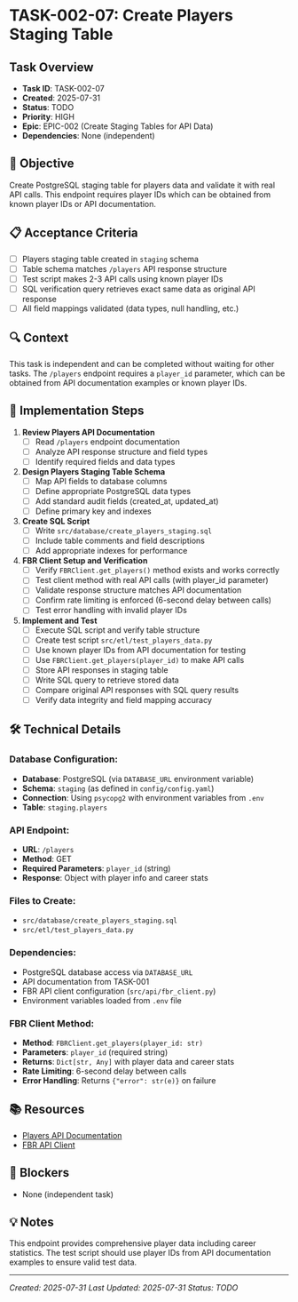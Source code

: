 # TASK-002-07: Create Players Staging Table

## Task Overview
- **Task ID**: TASK-002-07
- **Created**: 2025-07-31
- **Status**: TODO
- **Priority**: HIGH
- **Epic**: EPIC-002 (Create Staging Tables for API Data)
- **Dependencies**: None (independent)

## 🎯 Objective
Create PostgreSQL staging table for players data and validate it with real API calls. This endpoint requires player IDs which can be obtained from known player IDs or API documentation.

## 📋 Acceptance Criteria
- [ ] Players staging table created in `staging` schema
- [ ] Table schema matches `/players` API response structure
- [ ] Test script makes 2-3 API calls using known player IDs
- [ ] SQL verification query retrieves exact same data as original API response
- [ ] All field mappings validated (data types, null handling, etc.)

## 🔍 Context
This task is independent and can be completed without waiting for other tasks. The `/players` endpoint requires a `player_id` parameter, which can be obtained from API documentation examples or known player IDs.

## 📝 Implementation Steps

1. **Review Players API Documentation**
   - [ ] Read `/players` endpoint documentation
   - [ ] Analyze API response structure and field types
   - [ ] Identify required fields and data types

2. **Design Players Staging Table Schema**
   - [ ] Map API fields to database columns
   - [ ] Define appropriate PostgreSQL data types
   - [ ] Add standard audit fields (created_at, updated_at)
   - [ ] Define primary key and indexes

3. **Create SQL Script**
   - [ ] Write `src/database/create_players_staging.sql`
   - [ ] Include table comments and field descriptions
   - [ ] Add appropriate indexes for performance

4. **FBR Client Setup and Verification**
   - [ ] Verify `FBRClient.get_players()` method exists and works correctly
   - [ ] Test client method with real API calls (with player_id parameter)
   - [ ] Validate response structure matches API documentation
   - [ ] Confirm rate limiting is enforced (6-second delay between calls)
   - [ ] Test error handling with invalid player IDs

5. **Implement and Test**
   - [ ] Execute SQL script and verify table structure
   - [ ] Create test script `src/etl/test_players_data.py`
   - [ ] Use known player IDs from API documentation for testing
   - [ ] Use `FBRClient.get_players(player_id)` to make API calls
   - [ ] Store API responses in staging table
   - [ ] Write SQL query to retrieve stored data
   - [ ] Compare original API responses with SQL query results
   - [ ] Verify data integrity and field mapping accuracy

## 🛠️ Technical Details

### Database Configuration:
- **Database**: PostgreSQL (via `DATABASE_URL` environment variable)
- **Schema**: `staging` (as defined in `config/config.yaml`)
- **Connection**: Using `psycopg2` with environment variables from `.env`
- **Table**: `staging.players`

### API Endpoint:
- **URL**: `/players`
- **Method**: GET
- **Required Parameters**: `player_id` (string)
- **Response**: Object with player info and career stats

### Files to Create:
- `src/database/create_players_staging.sql`
- `src/etl/test_players_data.py`

### Dependencies:
- PostgreSQL database access via `DATABASE_URL`
- API documentation from TASK-001
- FBR API client configuration (`src/api/fbr_client.py`)
- Environment variables loaded from `.env` file

### FBR Client Method:
- **Method**: `FBRClient.get_players(player_id: str)`
- **Parameters**: `player_id` (required string)
- **Returns**: `Dict[str, Any]` with player data and career stats
- **Rate Limiting**: 6-second delay between calls
- **Error Handling**: Returns `{"error": str(e)}` on failure

## 📚 Resources
- [Players API Documentation](src/api/endpoint_documentation/players.md)
- [FBR API Client](src/api/fbr_client.py)

## 🚧 Blockers
- None (independent task)

## 💡 Notes
This endpoint provides comprehensive player data including career statistics. The test script should use player IDs from API documentation examples to ensure valid test data.

---
*Created: 2025-07-31*
*Last Updated: 2025-07-31*
*Status: TODO* 